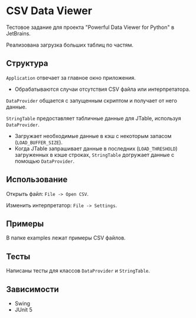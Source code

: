 # CSV Data Viewer
Тестовое задание для проекта "Powerful Data Viewer for Python" в JetBrains.

Реализована загрузка больших таблиц по частям. 

## Структура
`Application` отвечает за главное окно приложения.
* Обрабатываются случаи отсутствия CSV файла или интерпретатора.

`DataProvider` общается с запущенным скриптом и получает от него данные.

`StringTable` предоставляет табличные данные для JTable, используя `DataProvider`.  
* Загружает необходимые данные в кэш с некоторым запасом (`LOAD_BUFFER_SIZE`). 
* Когда JTable запрашивает данные в последних (`LOAD_THRESHOLD`) загруженных в кэше строках, 
`StringTable` догружает данные с помощью `DataProvider`.

## Использование
Открыть файл: `File -> Open CSV`.

Изменить интерпретатор: `File -> Settings`. 

## Примеры
В папке examples лежат примеры CSV файлов.

## Тесты
Написаны тесты для классов `DataProvider` и `StringTable`.

## Зависимости
* Swing
* JUnit 5